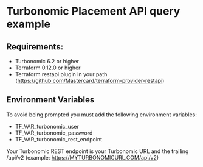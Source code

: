 # Turbonomic Placement API query example

## Requirements:

- Turbonomic 6.2 or higher 
- Terraform 0.12.0 or higher
- Terraform restapi plugin in your path (https://github.com/Mastercard/terraform-provider-restapi)

## Environment Variables

To avoid being prompted you must add the following environment variables:
- TF_VAR_turbonomic_user
- TF_VAR_turbonomic_password
- TF_VAR_turbonomic_rest_endpoint 

Your Turbonomic REST endpoint is your Turbonomic URL and the trailing /api/v2 (example: https://MYTURBONOMICURL.COM/api/v2)


